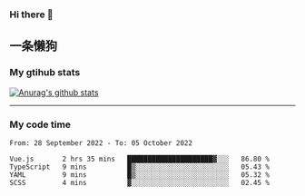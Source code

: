 ### Hi there 👋

## 一条懒狗
<!--
**kiss-me-quickly/kiss-me-quickly** is a ✨ _special_ ✨ repository because its `README.md` (this file) appears on your GitHub profile.

Here are some ideas to get you started:

- 🔭 I’m currently working on ...
- 🌱 I’m currently learning ...
- 👯 I’m looking to collaborate on ...
- 🤔 I’m looking for help with ...
- 💬 Ask me about ...
- 📫 How to reach me: ...
- 😄 Pronouns: ...
- ⚡ Fun fact: ...
-->


### My gtihub stats

[![Anurag's github stats](https://github-readme-stats.vercel.app/api?username=kiss-me-quickly)](https://github.com/anuraghazra/github-readme-stats)

***

### My code time

<!--START_SECTION:waka-->

```text
From: 28 September 2022 - To: 05 October 2022

Vue.js       2 hrs 35 mins   █████████████████████▓░░░   86.80 %
TypeScript   9 mins          █▒░░░░░░░░░░░░░░░░░░░░░░░   05.43 %
YAML         9 mins          █▒░░░░░░░░░░░░░░░░░░░░░░░   05.32 %
SCSS         4 mins          ▓░░░░░░░░░░░░░░░░░░░░░░░░   02.45 %
```

<!--END_SECTION:waka-->
